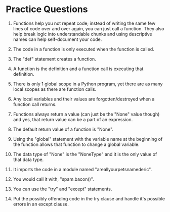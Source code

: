 # Practice Questions

1) Functions help you not repeat code; instead of writing the same few lines of code over and over again, you can just call a function. They also help break logic into understandable chunks and using descriptive names can help self-document your code.

2) The code in a function is only executed when the function is called.

3) The "def" statement creates a function.

4) A function is the definition and a function call is executing that definition.

5) There is only 1 global scope in a Python program, yet there are as many local scopes as there are function calls.

6) Any local variables and their values are forgotten/destroyed when a function call returns.

7) Functions always return a value (can just be the "None" value though) and yes, that return value can be a part of an expression.

8) The default return value of a function is "None".

9) Using the "global" statement with the variable name at the beginning of the function allows that function to change a global variable.

10) The data type of "None" is the "NoneType" and it is the only value of that data type.

11) It imports the code in a module named "areallyourpetsnamederic".

12) You would call it with, "spam.bacon()".

13) You can use the "try" and "except" statements.

14) Put the possibly offending code in the try clause and handle it's possible errors in an except clause.